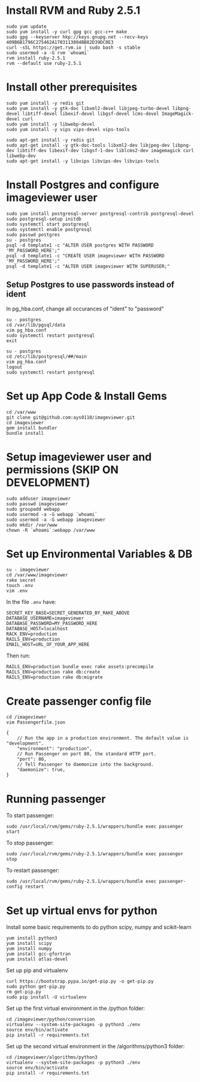 
# Install RVM and Ruby 2.5.1
    sudo yum update
    sudo yum install -y curl gpg gcc gcc-c++ make
    sudo gpg --keyserver hkp://keys.gnupg.net --recv-keys 409B6B1796C275462A1703113804BB82D39DC0E3
    curl -sSL https://get.rvm.io | sudo bash -s stable
    sudo usermod -a -G rvm `whoami`
    rvm install ruby-2.5.1
    rvm --default use ruby-2.5.1

# Install other prerequisites
    sudo yum install -y redis git
    sudo yum install -y gtk-doc libxml2-devel libjpeg-turbo-devel libpng-devel libtiff-devel libexif-devel libgsf-devel lcms-devel ImageMagick-devel curl
    sudo yum install -y libwebp-devel
    sudo yum install -y vips vips-devel vips-tools
    
    sudo apt-get install -y redis git
    sudo apt-get install -y gtk-doc-tools libxml2-dev libjpeg-dev libpng-dev libtiff-dev libexif-dev libgsf-1-dev liblcms2-dev imagemagick curl libwebp-dev
    sudo apt-get install -y libvips libvips-dev libvips-tools


# Install Postgres and configure imageviewer user
    sudo yum install postgresql-server postgresql-contrib postgresql-devel
    sudo postgresql-setup initdb
    sudo systemctl start postgresql
    sudo systemctl enable postgresql
    sudo passwd postgres
    su - postgres
    psql -d template1 -c "ALTER USER postgres WITH PASSWORD 'MY_PASSWORD_HERE';"
    psql -d template1 -c "CREATE USER imageviewer WITH PASSWORD 'MY_PASSWORD_HERE';"
    psql -d template1 -c "ALTER USER imageviewer WITH SUPERUSER;"
    
## Setup Postgres to use passwords instead of ident
In pg_hba.conf, change all occurances of "ident" to "password"
    
    su - postgres
    cd /var/lib/pgsql/data
    vim pg_hba.conf
    sudo systemctl restart postgresql
    exit
    
    su - postgres
    cd /etc/lib/postgresql/##/main   
    vim pg_hba.conf
    logout
    sudo systemctl restart postgresql
    
# Set up App Code & Install Gems
    cd /var/www
    git clone git@github.com:ays0110/imageviewer.git
    cd imageviewer
    gem install bundler
    bundle install

# Setup imageviewer user and permissions (SKIP ON DEVELOPMENT)
    sudo adduser imageviewer
    sudo passwd imageviewer
    sudo groupadd webapp
    sudo usermod -a -G webapp `whoami`
    sudo usermod -a -G webapp imageviewer
    sudo mkdir /var/www
    chown -R `whoami`:webapp /var/www

# Set up Environmental Variables & DB
    su - imageviewer
    cd /var/www/imageviewer
    rake secret
    touch .env
    vim .env

In the file `.env` have:
    
    SECRET_KEY_BASE=SECRET_GENERATED_BY_RAKE_ABOVE
    DATABASE_USERNAME=imageviewer
    DATABASE_PASSWORD=MY_PASSWORD_HERE
    DATABASE_HOST=localhost
    RACK_ENV=production
    RAILS_ENV=production
    EMAIL_HOST=URL_OF_YOUR_APP_HERE

Then run:
   
    RAILS_ENV=production bundle exec rake assets:precompile
    RAILS_ENV=production rake db:create
    RAILS_ENV=production rake db:migrate

# Create passenger config file
    cd /imageviewer
    vim Passengerfile.json
    
    {
        // Run the app in a production environment. The default value is "development".
        "environment": "production",
        // Run Passenger on port 80, the standard HTTP port.
        "port": 80,
        // Tell Passenger to daemonize into the background.
        "daemonize": true,
    }

# Running passenger

To start passenger:

    sudo /usr/local/rvm/gems/ruby-2.5.1/wrappers/bundle exec passenger start
    
To stop passenger:

    sudo /usr/local/rvm/gems/ruby-2.5.1/wrappers/bundle exec passenger stop
    
To restart passenger:

    sudo /usr/local/rvm/gems/ruby-2.5.1/wrappers/bundle exec passenger-config restart

# Set up virtual envs for python

Install some basic requirements to do python scipy, numpy and scikit-learn

    yum install python3
    yum install scipy
    yum install numpy
    yum install gcc-gfortran
    yum install atlas-devel
    
Set up pip and virtualenv

    curl https://bootstrap.pypa.io/get-pip.py -o get-pip.py
    sudo python get-pip.py
    rm get-pip.py
    sudo pip install -U virtualenv
    
Set up the first virtual environment in the /python folder:

    cd /imageviewer/python/conversion
    virtualenv --system-site-packages -p python3 ./env
    source env/bin/activate
    pip install -r requirements.txt

Set up the second virtual environment in the /algorithms/python3 folder:

    cd /imageviewer/algorithms/python3
    virtualenv --system-site-packages -p python3 ./env
    source env/bin/activate
    pip install -r requirements.txt
    

